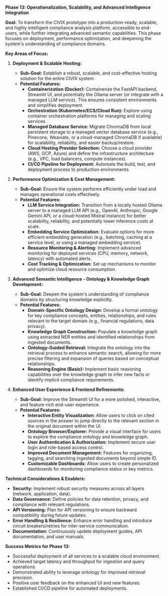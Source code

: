 **Phase 13: Operationalization, Scalability, and Advanced Intelligence Integration**

**Goal:** To transform the CIVIX prototype into a production-ready, scalable, and highly intelligent compliance analysis platform, accessible to end-users, while further integrating advanced semantic capabilities. This phase focuses on deployment, performance optimization, and deepening the system's understanding of compliance domains.

**Key Areas of Focus:**

1.  **Deployment & Scalable Hosting:**
    *   **Sub-Goal:** Establish a robust, scalable, and cost-effective hosting solution for the entire CIVIX system.
    *   **Potential Features:**
        *   **Containerization (Docker):** Containerize the FastAPI backend, Streamlit UI, and potentially the Ollama server (or integrate with a managed LLM service). This ensures consistent environments and simplifies deployment.
        *   **Orchestration (Kubernetes/ECS/Cloud Run):** Explore using container orchestration platforms for managing and scaling services.
        *   **Managed Database Service:** Migrate ChromaDB from local persistent storage to a managed vector database service (e.g., Pinecone, Weaviate, or a cloud-managed ChromaDB if available) for scalability, reliability, and easier backup/restore.
        *   **Cloud Hosting Provider Selection:** Choose a cloud provider (AWS, GCP, Azure) and define the infrastructure architecture (e.g., VPC, load balancers, compute instances).
        *   **CI/CD Pipeline for Deployment:** Automate the build, test, and deployment process to production environments.

2.  **Performance Optimization & Cost Management:**
    *   **Sub-Goal:** Ensure the system performs efficiently under load and manages operational costs effectively.
    *   **Potential Features:**
        *   **LLM Service Integration:** Transition from a locally hosted Ollama server to a managed LLM API (e.g., OpenAI, Anthropic, Google Gemini API, or a cloud-hosted Mistral instance) for better scalability, reliability, and potentially lower inference costs at scale.
        *   **Embedding Service Optimization:** Evaluate options for more efficient embedding generation (e.g., batching, caching at a service level, or using a managed embedding service).
        *   **Resource Monitoring & Alerting:** Implement advanced monitoring for deployed services (CPU, memory, network, latency) with automated alerts.
        *   **Cost Tracking & Optimization:** Set up mechanisms to monitor and optimize cloud resource consumption.

3.  **Advanced Semantic Intelligence - Ontology & Knowledge Graph Development:**
    *   **Sub-Goal:** Deepen the system's understanding of compliance domains by structuring knowledge explicitly.
    *   **Potential Features:**
        *   **Domain-Specific Ontology Design:** Develop a formal ontology for key compliance concepts, entities, relationships, and rules relevant to the target domain (e.g., financial regulations, data privacy).
        *   **Knowledge Graph Construction:** Populate a knowledge graph using extracted NER entities and identified relationships from ingested documents.
        *   **Ontology-Guided Retrieval:** Integrate the ontology into the retrieval process to enhance semantic search, allowing for more precise filtering and expansion of queries based on conceptual relationships.
        *   **Reasoning Engine (Basic):** Implement basic reasoning capabilities over the knowledge graph to infer new facts or identify implicit compliance requirements.

4.  **Enhanced User Experience & Frontend Refinements:**
    *   **Sub-Goal:** Improve the Streamlit UI for a more polished, interactive, and feature-rich end-user experience.
    *   **Potential Features:**
        *   **Interactive Entity Visualization:** Allow users to click on cited sources in the answer to jump directly to the relevant section in the original document within the UI.
        *   **Ontology Browser/Explorer:** Provide a visual interface for users to explore the compliance ontology and knowledge graph.
        *   **User Authentication & Authorization:** Implement secure user login and role-based access control.
        *   **Improved Document Management:** Features for organizing, tagging, and searching ingested documents beyond simple ID.
        *   **Customizable Dashboards:** Allow users to create personalized dashboards for monitoring compliance status or key metrics.

**Technical Considerations & Enablers:**

*   **Security:** Implement robust security measures across all layers (network, application, data).
*   **Data Governance:** Define policies for data retention, privacy, and compliance with relevant regulations.
*   **API Versioning:** Plan for API versioning to ensure backward compatibility during future updates.
*   **Error Handling & Resilience:** Enhance error handling and introduce circuit breakers/retries for inter-service communication.
*   **Documentation:** Continuously update deployment guides, API documentation, and user manuals.

**Success Metrics for Phase 13:**

*   Successful deployment of all services to a scalable cloud environment.
*   Achieved target latency and throughput for ingestion and query operations.
*   Demonstrated ability to leverage ontology for improved retrieval precision.
*   Positive user feedback on the enhanced UI and new features.
*   Established CI/CD pipeline for automated deployments.
